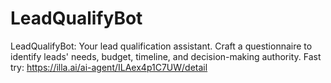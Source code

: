 # LeadQualifyBot
LeadQualifyBot: Your lead qualification assistant. Craft a questionnaire to identify leads' needs, budget, timeline, and decision-making authority.
Fast try: https://illa.ai/ai-agent/ILAex4p1C7UW/detail

